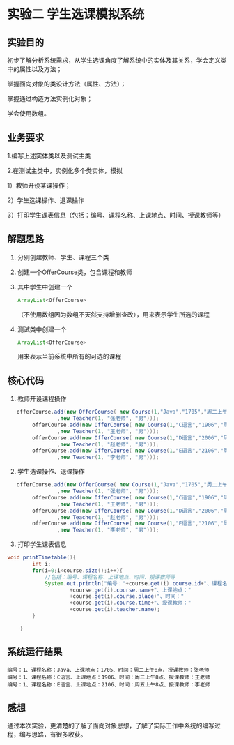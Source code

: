 # 实验二 学生选课模拟系统

## 实验目的

初步了解分析系统需求，从学生选课角度了解系统中的实体及其关系，学会定义类中的属性以及方法；

掌握面向对象的类设计方法（属性、方法）；

掌握通过构造方法实例化对象；

学会使用数组。

## 业务要求

1.编写上述实体类以及测试主类

2.在测试主类中，实例化多个类实体，模拟

1）教师开设某课操作；

2）学生选课操作、退课操作

3）打印学生课表信息（包括：编号、课程名称、上课地点、时间、授课教师等）

## 解题思路

1. 分别创建教师、学生、课程三个类

1. 创建一个OfferCourse类，包含课程和教师

2. 其中学生中创建一个

   ```java
   ArrayList<OfferCourse>
   ```

   （不使用数组因为数组不天然支持增删查改），用来表示学生所选的课程

3. 测试类中创建一个 

   ```java
   ArrayList<OfferCourse>
   ```
   
   用来表示当前系统中所有的可选的课程
   

## 核心代码

1. 教师开设课程操作

```java
   offerCourse.add(new OfferCourse( new Course(1,"Java","1705","周二上午8点")
                ,new Teacher(1, "张老师", "男")));
        offerCourse.add(new OfferCourse( new Course(1,"C语言","1906","周三上午8点")
                ,new Teacher(1, "王老师", "男")));
        offerCourse.add(new OfferCourse( new Course(1,"D语言","2006","周四上午8点")
                ,new Teacher(1, "赵老师", "男")));
        offerCourse.add(new OfferCourse( new Course(1,"E语言","2106","周五上午8点")
                ,new Teacher(1, "李老师", "男")));
```

2. 学生选课操作、退课操作

```java
   offerCourse.add(new OfferCourse( new Course(1,"Java","1705","周二上午8点")
                ,new Teacher(1, "张老师", "男")));
        offerCourse.add(new OfferCourse( new Course(1,"C语言","1906","周三上午8点")
                ,new Teacher(1, "王老师", "男")));
        offerCourse.add(new OfferCourse( new Course(1,"D语言","2006","周四上午8点")
                ,new Teacher(1, "赵老师", "男")));
        offerCourse.add(new OfferCourse( new Course(1,"E语言","2106","周五上午8点")
                ,new Teacher(1, "李老师", "男")));
```

3. 打印学生课表信息

```java
void printTimetable(){
        int i;
        for(i=0;i<course.size();i++){
            //包括：编号、课程名称、上课地点、时间、授课教师等
            System.out.println("编号："+course.get(i).course.id+"、课程名称："
                    +course.get(i).course.name+"、上课地点："
                    +course.get(i).course.place+"、时间："
                    +course.get(i).course.time+"、授课教师："
                    +course.get(i).teacher.name);
        }

    }
```

## 系统运行结果

```
编号：1、课程名称：Java、上课地点：1705、时间：周二上午8点、授课教师：张老师
编号：1、课程名称：C语言、上课地点：1906、时间：周三上午8点、授课教师：王老师
编号：1、课程名称：E语言、上课地点：2106、时间：周五上午8点、授课教师：李老师
```
## 感想

通过本次实验，更清楚的了解了面向对象思想，了解了实际工作中系统的编写过程，编写思路，有很多收获。
